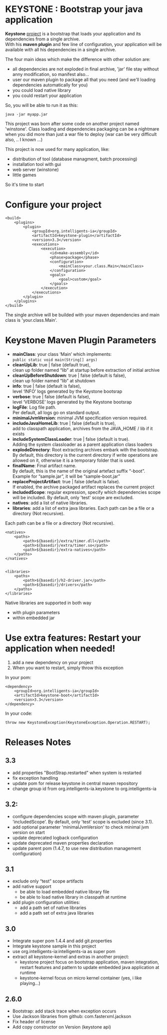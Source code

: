 KEYSTONE : Bootstrap your java application
==========================================


**Keystone** [project](http://intelligents-ia.com/index.php/category/technique/keystone "Keystone Web site") is a bootstrap that loads your application and its dependencies from a single archive.  
With his **maven plugin** and few line of configuration, your application will be available with all his dependencies in a single archive.

The four main ideas which make the difference with other solution are:

* all dependencies are not exploded in final archive, 'jar' file stay without anny modification, so manifest also...
* user our maven plugin to package all that you need (and we'll loading dependencies automatically for you) 
* you could load native library
* you could restart your application 

So, you will be able to run it as this: 

	java -jar myapp.jar


This project was born after some code on another project named 'winstone'. 
Class loading and dependencies packaging can be a nightmare when you did more than just a war file to deploy (war can be very difficult also, .. I known ...)

This project is now used for many application, like:
* distribution of tool (database managment, batch processing)
* installation tool with gui
* web server (winstone)
* little games 

So it's time to start


Configure your project
======================

	<build>
	    <plugins>
	        <plugin>
	            <groupId>org.intelligents-ia</groupId>
	            <artifactId>keystone-plugin</artifactId>
	            <version>3.3</version>
	            <executions>
	                <execution>
	                    <id>make-assembly</id>
	                    <phase>package</phase>
	                    <configuration>
	                        <mainClass>your.class.Main</mainClass>
	                    </configuration>
	                    <goals>
	                        <goal>custom</goal>
	                    </goals>
	                </execution>
	            </executions>
	        </plugin>
	    </plugins>
	</build>
	
	
The single archive will be builded with your maven dependencies and main class is 'your.class.Main'.




Keystone Maven Plugin Parameters
==================================

* **mainClass**: your class ‘Main’ which implements:  
```public static void main(String[] args) ```
* **cleanUpLib**: true | false (default true),  
clean up folder named “lib” at startup before extraction of initial archive
* **cleanUpBeforeShutdown**: true | false (default is false),  
clean up folder named “lib” at shutdown
* **info**: true | false (default is false),  
level ‘INFO’ logs generated by the Keystone bootsrap
* **verbose**: true | false (default is false),  
level ‘VERBOSE’ logs generated by the Keystone bootsrap
* **logFile**: Log file path.  
Per default, all logs go on standard output.
* **minimalJvmVersion**: minimal JVM specification version required. 
* **includeJavaHomeLib**: true | false (default is true),  
add to classpath application, archives from the JAVA_HOME / lib if it exists
* **includeSystemClassLoader**: true | false (default is true).  
Adding the system classloader as a parent application class loaders
* **explodeDirectory**: Root extracting archives embark with the bootstrap.  
By default, this directory is the current directory if write operations are allowed on it, otherwise it is a temporary folder that is used.
* **finalName**: Final artifact name.  
By default, this is the name of the original artefact suffix “-boot”. Example for “sample.jar”, it will be “sample-boot.jar”
* **replaceProjectArtifact**: true | false (default is false).  
If enabled, the archive packaged artifact replaces the current project
* **includedScope**: regular expression, specify which dependencies scope will be included. By default, only 'test' scope are excluded.
* **natives**: add a list of native libraries.  
* **libraries**: add a list of extra java libraries. Each path can be a file or a directory (Not recursive).


Each path can be a file or a directory (Not recursive).

	<natives>
		<paths>
			<path>${basedir}/extra/timer.dll</path>
			<path>${basedir}/extra/timer.so</path>
			<path>${basedir}/extra-natives</path>
		</paths>
	</natives>


	<libraries>
		<paths>
			<path>${basedir}/h2-driver.jar</path>
			<path>${basedir}/drivers</path>
		</paths>
	</libraries>


Native libraries are supported in both way
* with plugin parameters
* within embedded jar



Use extra features: Restart your application when needed!
=========================================================


1. add a new dependency on your project
2. When you want to restart, simply throw this exception


In your pom:

	<dependency>
		<groupId>org.intelligents-ia</groupId>
		<artifactId>keystone-boot</artifactId>
		<version>3.3</version>
	</dependency>



In your code:

	throw new KeystoneException(KeystoneException.Operation.RESTART);





Releases Notes
==============

3.3
---

* add properties "BootStrap.restarted" when system is restarted
* fix exception handling
* update pom for release keystone in central maven repository
* change group id from org.intelligents-ia.keystone to org.intelligents-ia

3.2:
----

* configure dependencies scope with maven plugin, parameter 'includedScope'. By default, only 'test' scope is excluded (since 3.1).
* add optional parameter 'minimalJvmVersion' to check minimal jvm version on start
* update deprecated logback configuration
* update deprecated maven properties declaration
* update parent pom (1.4.7, to use new distribution management configuration)

3.1
------

* exclude only “test” scope artifacts
* add native support
    * be able to load embedded native library file
    * be able to load native library in classpath at runtime
* add plugin configuration utilities:
    * add a path set of native libraries
    * add a path set of extra java libraries

3.0
------

* Integrate super pom 1.4.4 and add git.properties
* Integrate keystone sample in this project
* use org.intelligents-ia:intelligents-ia as super pom
* extract all keystone-kernel and extras in another project:
    * keystone project focus on bootstrap application, maven integration, restart features and pattern to update embedded java application at runtime
    * keystone-kernel focus on micro kernel container (yes, i like playing…)

2.6.0
--------

* Bootstrap: add stack trace when exception occurs
* Use Jackson libraries from github: com.fasterxml.jackson
* Fix header of license
* Add copy constructor on Version (keystone api)

